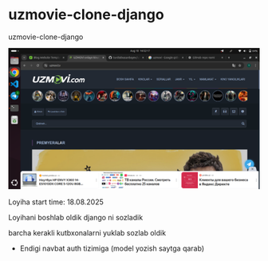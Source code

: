 # uzmovie-clone-django

uzmovie-clone-django

![Uzmovie Clone](images/image.png)

Loyiha start time: 18.08.2025

Loyihani boshlab oldik django ni sozladik

barcha kerakli kutbxonalarni yuklab sozlab oldik

* Endigi navbat auth tizimiga (model yozish saytga qarab)
